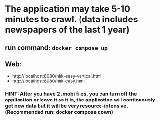 # The application may take 5-10 minutes to crawl. (data includes newspapers of the last 1 year)
## run command: `docker compose up`
## Web:
  - http://localhost:8080/nhk-easy-vertical.html
  - http://localhost:8080/nhk-easy.html

### HINT: After you have 2 .mobi files, you can turn off the application or leave it as it is, the application will continuously get new data but it will be very resource-intensive. (Recommended run: docker compose down)